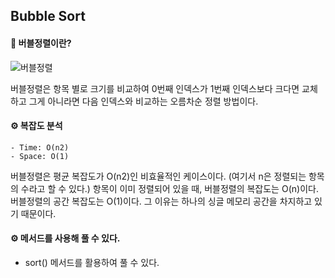 ## Bubble Sort

#### 🫧 버블정렬이란?
![버블정렬](https://user-images.githubusercontent.com/98681659/215251830-d0eab4eb-6e53-42a0-b248-c2042df35255.gif)

버블정렬은 항목 별로 크기를 비교하여 0번째 인덱스가 1번째 인덱스보다 크다면 교체하고 그게 아니라면 다음 인덱스와 비교하는 오름차순 정렬 방법이다.

#### ⚙️ 복잡도 분석

```
- Time: O(n2)
- Space: O(1)
```

버블정렬은 평균 복잡도가 O(n2)인 비효율적인 케이스이다.
(여기서 n은 정렬되는 항목의 수라고 할 수 있다.)
항목이 이미 정렬되어 있을 때, 버블정렬의 복잡도는 O(n)이다.
버블정렬의 공간 복잡도는 O(1)이다. 그 이유는 하나의 싱글 메모리 공간을 차지하고 있기 때문이다.

#### ⚙️ 메서드를 사용해 풀 수 있다.

- sort() 메서드를 활용하여 풀 수 있다.
